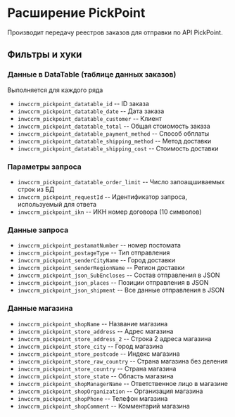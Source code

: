 # Расширение PickPoint 
Производит передачу реестров заказов для отправки по API PickPoint.

## Фильтры и хуки
### Данные в DataTable (таблице данных заказов)
Выполняется для каждого ряда
* `inwccrm_pickpoint_datatable_id` -- ID заказа
* `inwccrm_pickpoint_datatable_date` -- Дата заказа
* `inwccrm_pickpoint_datatable_customer` -- Клиент
* `inwccrm_pickpoint_datatable_total` -- Общая стоиомость заказа
* `inwccrm_pickpoint_datatable_payment_method` -- Способ обплаты
* `inwccrm_pickpoint_datatable_shipping_method` -- Метод доставки
* `inwccrm_pickpoint_datatable_shipping_cost` -- Стоимость доставки


### Параметры запроса
* `inwccrm_pickpoint_datatable_order_limit` -- Число запоащшиваемых строк из БД
* `inwccrm_pickpoint_requestId` -- Идентификатор запроса, используемый для ответа
* `inwccrm_pickpoint_ikn` -- ИКН номер договора (10 символов)

### Данные запроса
* `inwccrm_pickpoint_postamatNumber` -- номер постомата
* `inwccrm_pickpoint_postageType` -- Тип отправления
* `inwccrm_pickpoint_senderCityName` -- Город доставки
* `inwccrm_pickpoint_senderRegionName` -- Регион доставки
* `inwccrm_pickpoint_json_SubEncloses` -- Состав отправления в JSON
* `inwccrm_pickpoint_json_places` -- Позиции отправления в JSON
* `inwccrm_pickpoint_json_shipment` -- Все данные отправления в JSON

### Данные магазина
* `inwccrm_pickpoint_shopName` -- Название магазина
* `inwccrm_pickpoint_store_address` -- Адрес магазина
* `inwccrm_pickpoint_store_address_2` -- Строка 2 адреса магазина
* `inwccrm_pickpoint_store_city` -- Город магазина
* `inwccrm_pickpoint_store_postcode` -- Индекс магазина
* `inwccrm_pickpoint_store_raw_country` -- Страна магазина без деления
* `inwccrm_pickpoint_store_country` -- Страна магазина
* `inwccrm_pickpoint_store_state` -- Область магазина
* `inwccrm_pickpoint_shopManagerName` -- Ответственное лицо в магазине
* `inwccrm_pickpoint_shopOrganization` -- Организация магазина
* `inwccrm_pickpoint_shopPhone` -- Телефон магазина
* `inwccrm_pickpoint_shopComment` --  Комментарий магазина




